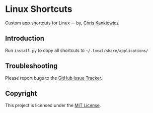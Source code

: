 Linux Shortcuts
===============

Custom app shortcuts for Linux -- by, [Chris Kankiewicz](https://www.ChrisKankiewicz.com)

Introduction
------------

Run `install.py` to copy all shortcuts to `~/.local/share/applications/`

Troubleshooting
---------------

Please report bugs to the [GitHub Issue Tracker](https://github.com/PHLAK/chrome-apps/issues).

Copyright
---------

This project is licensed under the [MIT License](https://github.com/PHLAK/chrome-apps/blob/master/LICENSE).
